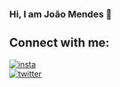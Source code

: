 ### Hi, I am João Mendes 👋

<!--
**joaopsmendes/joaopsmendes** is a ✨ _special_ ✨ repository because its `README.md` (this file) appears on your GitHub profile.

Here are some ideas to get you started:

- 🔭 I’m currently working on ...
- 🌱 I’m currently learning ...
- 👯 I’m looking to collaborate on ...
- 🤔 I’m looking for help with ...
- 💬 Ask me about ...
- 📫 How to reach me: ...
- 😄 Pronouns: ...
- ⚡ Fun fact: ...
-->

## Connect with me:

[![insta](https://img.shields.io/badge/Instagram-feda77?style=for-the-badge&logo=instagram&logoColor=white "Instagram")](https://www.instagram.com/joaopsmendes/)  
[![twitter](https://img.shields.io/badge/Twitter-00acee?style=for-the-badge&logo=twitter&logoColor=white "Twitter")](https://twitter.com/joaopsmendes40) 



